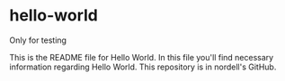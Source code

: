 # hello-world
Only for testing

This is the README file for Hello World.
In this file you'll find necessary information regarding Hello World.
This repository is in nordell's GitHub.